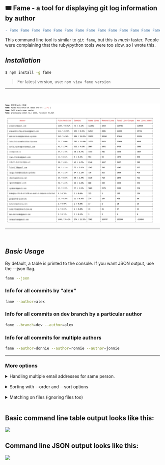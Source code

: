 
## 🎟 Fame - a tool for displaying git log information by author

```diff
- Fame Fame Fame Fame Fame Fame Fame Fame Fame Fame Fame Fame Fame Fame Fame Fame Fame Fame Fame Fame
```

This command line tool is similar to `git fame`, but this is <i>much</i> faster.
People were complaining that the ruby/python tools were too slow, so I wrote this.

## <i>Installation</i>

```bash
$ npm install -g fame
```

> For latest version, use: `npm view fame version`

-----

<br>
<br>

<kbd>
 <img src="https://raw.githubusercontent.com/oresoftware/fame/master/media/big.png">
</kbd>


<br>

----

<br>

## <i>Basic Usage</i>

By default, a table is printed to the console. If you want JSON output, use the --json flag.

```bash
fame --json
```

### Info for all commits by "alex"  

```bash
fame --author=alex
```

### Info for all commits on dev branch by a particular author

```bash
fame --branch=dev --author=alex
```

### Info for all commits for multiple authors

```bash
fame --author=donnie --author=ronnie --author=jonnie
```

-----

### More options

<details>
<summary class="text-primary mb-3">Handling multiple email addresses for same person.</summary>

```shell
fame --add <email> <display name>
```

now, when fame runs at the command line, it will pick up the info from this file ($HOME/fame.conf.json), 
to combine info from the different emails.

</details>

<br>

<details>
<summary class="text-primary mb-3">Sorting with --order and --sort options</summary>

<br>

You can sort using the --sort and --order options.

For example:

```bash

fame --sort=1 --order=asc  # will sort by the the 2nd column, ascending
fame --sort=2,3 --order=desc  # will sort by the the 3rd and 4th column, with the 3rd column the priority

```

Or for example, instead of numbers you can also just use the name (case-insensitive) of the column:

```bash

fame --sort='added lines, files modified' --order=asc

```

Comma-separated list, case-insensitive and whitespace-insensitive

</details>

<br>

<details>
<summary class="text-primary mb-3">Matching on files (ignoring files too)</summary>

<br>
<br>

### Info for all matching files

```bash
fame --match='\.js'
```
-----

<br>

### Info for all files that end with

```bash
fame --extension='.js'  # better to just use the regex option tho
```

----

### Example

To match all .ts files but no .d.ts files, you would do:

```bash
fame --match='\.ts$'  --not-match='\.d\.ts$'

```

Remember these strings are passed to `new RegExp()` so have to escpae the . etc.

</details>


<br>

## Basic command line table output looks like this:

<kbd>
 <image src="https://raw.githubusercontent.com/oresoftware/fame/master/media/fame.png">
</kbd>


## Command line JSON output looks like this:

<kbd>
 <image src="https://raw.githubusercontent.com/oresoftware/fame/master/media/fame-json.png">
</kbd>
